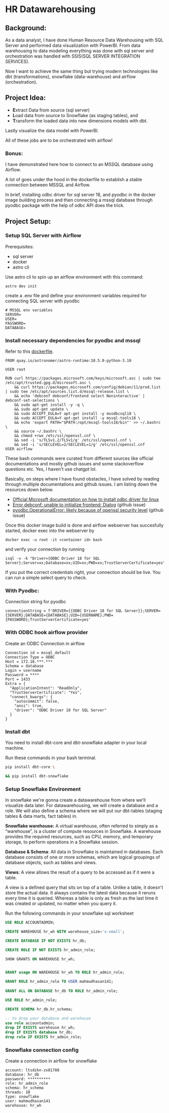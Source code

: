 # HR Datawarehousing

## Background: 
As a data analyst, I have done Human Resource Data Warehousing with SQL Server and performed data visualization
with PowerBI. From data warehousing to data modeling everything was done with sql server and orchestration was handled with SSIS(SQL SERVER INTEGRATION SERVICES). 


Now I want to achieve the same thing but trying modern technologies like dbt (transformations), snowflake (data-warehouse) and airflow (orchestration).

## Project Idea:
- **E**xtract Data from source (sql server)
- **L**oad data from source to Snowflake (as staging tables), and 
- **T**ransform the loaded data into new dimensions models with dbt.

Lastly visualize the data model with PowerBI.

All of these jobs are to be orchestrated with airflow!

### Bonus: 
I have demonstrated here how to connect to an MSSQL database using Airflow.

A lot of goes under the hood in the dockerfile to establish a stable connection between MSSQL and Airflow.

In brief, installing odbc driver for sql server 18, and pyodbc in the docker image building process and 
then connecting a mssql database through pyodbc package with the help of odbc API does the trick.

## Project Setup:

### Setup SQL Server with Airflow

Prerequisites:
- sql server
- docker
- astro cli

Use astro cli to spin up an airflow environment with this command:
```
astro dev init
```
create a .env file and define your environment variables required for connecting SQL server with pyodbc 
```
# MSSQL env variables
SERVER=
USER=
PASSWORD=
DATABASE=

```
### Install necessary dependencies for pyodbc and mssql

Refer to this [dockerfile](https://github.com/mahmudhasankhan/hr-datawarehousing/blob/master/sqlserver-snowflake-elt/Dockerfile).


```docker
FROM quay.io/astronomer/astro-runtime:10.5.0-python-3.10

USER root

RUN curl https://packages.microsoft.com/keys/microsoft.asc | sudo tee /etc/apt/trusted.gpg.d/microsoft.asc \
    && curl https://packages.microsoft.com/config/debian/11/prod.list | sudo tee /etc/apt/sources.list.d/mssql-release.list \
    && echo 'debconf debconf/frontend select Noninteractive' | debconf-set-selections \
    && sudo apt-get install -y -q \
    && sudo apt-get update \
    && sudo ACCEPT_EULA=Y apt-get install -y msodbcsql18 \
    && sudo ACCEPT_EULA=Y apt-get install -y mssql-tools18 \
    && echo 'export PATH="$PATH:/opt/mssql-tools18/bin"' >> ~/.bashrc \
    && source ~/.bashrc \
    && chmod +rwx /etc/ssl/openssl.cnf \
    && sed -i 's/TLSv1.2/TLSv1/g' /etc/ssl/openssl.cnf \
    && sed -i 's/SECLEVEL=2/SECLEVEL=1/g' /etc/ssl/openssl.cnf
USER airflow
```
These bash commands were curated from different sources like official documentations and mostly github issues and some stackoverflow questions etc. Yes, I haven't use chatgpt lol.


Basically, on steps where I have found obstacles, I have solved by reading through multiple documentations and github issues. I am listing down the resources down below.
- [Official Microsoft documentation on how to install odbc driver for linux](https://learn.microsoft.com/en-us/sql/connect/odbc/linux-mac/installing-the-microsoft-odbc-driver-for-sql-server?view=sql-server-ver16&tabs=debian18-install%2Calpine17-install%2Cdebian8-install%2Credhat7-13-install%2Crhel7-offline#18)
- [Error debconf: unable to initialize frontend: Dialog](https://github.com/moby/moby/issues/27988) (github issue)
- [pyodbc.OperationalError: likely because of openssl security level](https://github.com/mkleehammer/pyodbc/issues/610) (github issue)

Once this docker image build is done and airflow webserver has succesfully started, docker exec into the webserver by
```docker
docker exec -u root -it <container id> bash
```
and verify your connection by running 

```
isql -v -k "Driver={ODBC Driver 18 for SQL Server};Server=xx;Database=xx;UID=xx;PWD=xx;TrustServerCertificate=yes"
```
If you put the correct credentials right, your connection should be live. You can run a simple select query to check.


### With Pyodbc:

Connection string for pyodbc
```
connectionString = f'DRIVER={{ODBC Driver 18 for SQL Server}};SERVER={SERVER};DATABASE={DATABASE};UID={USERNAME};PWD={PASSWORD};TrustServerCertificate=yes'
```

### With ODBC hook airflow provider
Create an ODBC Connection in airflow

```
Connection id = mssql_default
Connection Type = ODBC
Host = 172.16.***.***
Schema = database 
Login = username
Password = ****
Port = 1433
Extra = {
  "ApplicationIntent": "ReadOnly",
  "TrustServerCertificate": "Yes",
  "connect_kwargs": {
    "autocommit": false,
    "ansi": true,
    "driver": "ODBC Driver 18 for SQL Server"
  }
}
```
### Install dbt

You need to install dbt-core and dbt-snowflake adapter in your local machine.

Run these commands in your bash terminal.
```bash
pip install dbt-core \

&& pip install dbt-snowflake
```
### Setup Snowflake Environment

In snowflake we're gonna create a datawarehouse from where we'll visualize data later.
For datawarehousing, we will create a database and a role. We will also define a schema where we will put our dbt-tables (staging tables & data marts, fact tables) in.


**Snowflake warehouse:** A virtual warehouse, often referred to simply as a “warehouse”, is a cluster of compute resources in Snowflake.
A warehouse provides the required resources, such as CPU, memory, and temporary storage, to perform operations in a Snowflake session.

**Database & Schema**: All data in Snowflake is maintained in databases. Each database consists of one or more schemas, which are logical groupings of database objects, such as tables and views.

**Views**: A view allows the result of a query to be accessed as if it were a table. 

A view is a defined query that sits on top of a table. Unlike a table, it doesn't store the actual data. It always contains the latest data because it reruns every time it is queried. Whereas a table is only as fresh as the last time it was created or updated, no matter when you query it.

Run the following commands in your snowflake sql worksheet
```sql
USE ROLE ACCOUNTADMIN;

CREATE WAREHOUSE hr_wh WITH warehouse_size='x-small';

CREATE DATABASE IF NOT EXISTS hr_db;

CREATE ROLE IF NOT EXISTS hr_admin_role;

SHOW GRANTS ON WAREHOUSE hr_wh;


GRANT usage ON WAREHOUSE hr_wh TO ROLE hr_admin_role;

GRANT ROLE hr_admin_role TO USER mahmudhasan141;
    
GRANT ALL ON DATABASE hr_db TO ROLE hr_admin_role;

USE ROLE hr_admin_role;

CREATE SCHEMA hr_db.hr_schema;

-- to drop your database and warehouse
use role accountadmin;
drop IF EXISTS warehouse hr_wh;
drop IF EXISTS database hr_db;
drop role IF EXISTS hr_admin_role;
```
### Snowflake connection config

Create a connection in airflow for snowflake

```
account: ltsdzkn-zx81788
database: hr_db
password: **********
role: hr_admin_role
schema: hr_schema
threads: 10
type: snowflake
user: mahmudhasan141
warehouse: hr_wh
```

